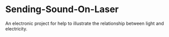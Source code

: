 # Sending-Sound-On-Laser
An electronic project for help to illustrate the relationship between light and electricity. 
